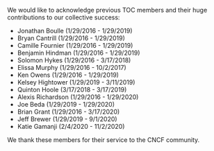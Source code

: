 We would like to acknowledge previous TOC members and their huge contributions to our collective success: 

* Jonathan Boulle (1/29/2016 - 1/29/2019)
* Bryan Cantrill (1/29/2016 - 1/29/2019)
* Camille Fournier (1/29/2016 - 1/29/2019)
* Benjamin Hindman (1/29/2016 - 1/29/2019)
* Solomon Hykes (1/29/2016 - 3/17/2018)
* Elissa Murphy (1/29/2016 - 10/2/2017)
* Ken Owens (1/29/2016 - 1/29/2019)
* Kelsey Hightower (1/29/2019 - 3/11/2019)
* Quinton Hoole (3/17/2018 - 3/17/2019)
* Alexis Richardson (1/29/2016 - 1/29/2020)
* Joe Beda (1/29/2019 - 1/29/2020) 
* Brian Grant (1/29/2016 - 3/17/2020)
* Jeff Brewer (1/29/2019 - 9/1/2020)
* Katie Gamanji (2/4/2020 - 11/2/2020)

We thank these members for their service to the CNCF community.
